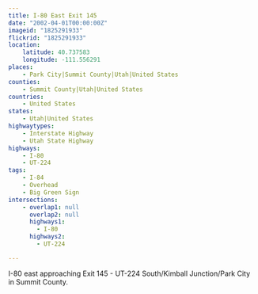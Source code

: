 ```yaml
---
title: I-80 East Exit 145
date: "2002-04-01T00:00:00Z"
imageid: "1825291933"
flickrid: "1825291933"
location:
    latitude: 40.737583
    longitude: -111.556291
places:
    - Park City|Summit County|Utah|United States
counties:
    - Summit County|Utah|United States
countries:
    - United States
states:
    - Utah|United States
highwaytypes:
    - Interstate Highway
    - Utah State Highway
highways:
    - I-80
    - UT-224
tags:
    - I-84
    - Overhead
    - Big Green Sign
intersections:
    - overlap1: null
      overlap2: null
      highways1:
        - I-80
      highways2:
        - UT-224

---
```

I-80 east approaching Exit 145 - UT-224 South/Kimball Junction/Park City in Summit County.